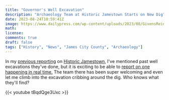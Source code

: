 ```yaml
---
title: "Governor's Well Excavation"
description: "Archaeology Team at Historic Jamestown Starts on New Dig"
date: 2023-08-24T10:59:41Z
image: https://www.dailypress.com/wp-content/uploads/2023/08/GivensReidHartley.jpg?w=1395
math: 
license: 
comments: true
draft: false
tags: ["History", "News", "James City County", "Archaeology"]
---
```


In my [previous reporting](https://www.dailypress.com/virginiagazette/va-vg-jamestown-tours-20230517-edqzdituhjhghldamfyciad7ru-story.html) on [Historic Jamestown](https://www.dailypress.com/resizer/lGT2yn9NaOELyUv_fUWLJnnMKtE=/1024x0/filters:format(jpg):quality(70)/cloudfront-us-east-1.images.arcpublishing.com/tronc/4AZ4NLCH65GLVBQMGTQUNL3TNI.JPG), I've mentioned past well excavations they've done, but it is exciting to be able to [report on one happening in real time.](https://www.dailypress.com/2023/08/23/digging-deeper-jamestown-archaeologists-begin-excavations-inside-well-found-last-year/) The team there has been super welcoming and even let me climb into the excavation cribbing around the dig. Who knows what they'll find?

{{< youtube tBqdQge3Uxc >}}
